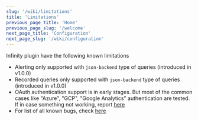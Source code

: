 ```yaml
---
slug: '/wiki/limitations'
title: 'Limitations'
previous_page_title: 'Home'
previous_page_slug: '/welcome'
next_page_title: 'Configuration'
next_page_slug: '/wiki/configuration'
---
```


Infinity plugin have the following known limitations

- Alerting only supported with `json-backend` type of queries (introduced in v1.0.0)
- Recorded queries only supported with `json-backend` type of queries (introduced in v1.0.0)
- OAuth authentication support is in early stages. But most of the common cases like "Azure", "GCP", "Google Analytics" authentication are tested. If in case something not working, report [here](https://github.com/yesoreyeram/grafana-infinity-datasource/discussions/260)
- For list of all known bugs, check [here](https://github.com/yesoreyeram/grafana-infinity-datasource/issues)
